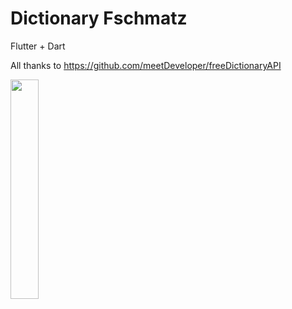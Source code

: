 # Dictionary Fschmatz

Flutter + Dart

All thanks to https://github.com/meetDeveloper/freeDictionaryAPI

<img src="https://user-images.githubusercontent.com/21291813/128944200-fb02ce3f-2409-4b93-a4bf-421a66bfb62b.png" width="30%"></img> 
